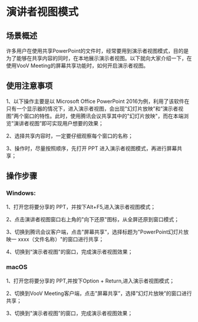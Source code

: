 # 演讲者视图模式  

## 场景概述

许多用户在使用共享PowerPoint的文件时，经常要用到演示者视图模式，目的是为了能够在共享内容的同时，在本地展示演示者视图。以下就向大家介绍一下，在使用VooV Meeting的屏幕共享功能时，如何开启演示者视图。

## 使用注意事项

1、以下操作主要是以 Microsoft Office PowerPoint 2016为例，利用了该软件在只有一个显示器的情况下，进入演示者视图，会出现"幻灯片放映”和”演示者视图”两个窗口的特性。此时，使用腾讯会议共享其中的"幻灯片放映"，而在本端浏览”演讲者视图”即可实现用户想要的效果；

2、选择共享内容时，一定要仔细观察每个窗口的名称；

3、操作时，尽量按照顺序，先打开 PPT 进入演示者视图模式，再进行屏幕共享；

## 操作步骤

### **Windows:**

1、打开您将要分享的 PPT，并按下Alt+F5,进入演示者视图模式；

2、点击演讲者视图窗口右上角的"向下还原"图标，从全屏还原到窗口模式；

3、切换到腾讯会议客户端，点击"屏幕共享”，选择标题为"PowerPoint幻灯片放映一 xxxx（文件名称）"的窗口进行共享；

4、切换到“演示者视图"的窗口，完成演示者视图效果；

### **macOS**

1、打开您将要分享的 PPT,并按下Option + Return,进入演示者视图模式；

2、切换到VooV Meeting客户端，点击"屏幕共享”，选择”幻灯片放映”的窗口进行共享；

3、切换到"演示者视图”的窗口，完成演示者视图效果；